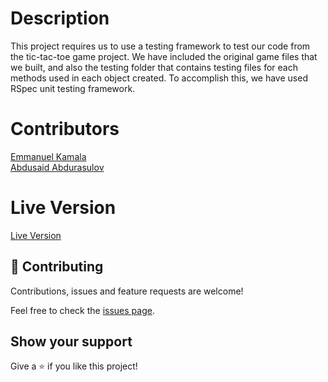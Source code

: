 # Description
This project requires us to use a testing framework to test our code from the tic-tac-toe game project. We have included the original game files that we built, and also the testing folder that contains testing files for each methods used in each object created. To accomplish this, we have used RSpec unit testing framework.

# Contributors
<a href="http://github.com/emmanuelkamala">Emmanuel Kamala</a><br>
<a href="https://github.com/Abdusaid10">Abdusaid Abdurasulov</a>

# Live Version
<a href="https://repl.it/@EmmanuelKamala/tic-tac-toe-testing">Live Version</a>

## 🤝 Contributing

Contributions, issues and feature requests are welcome!

Feel free to check the [issues page](issues/).

## Show your support

Give a ⭐️ if you like this project!
